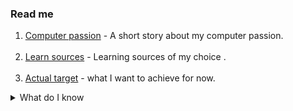### Read me

1. [Computer passion](./readmes/my-computer-passion.md) - A short story about my computer passion.
<br><br>
2. [Learn sources](./readmes/learn-sources.md) - Learning sources of my choice .
<br><br>
3. [Actual target](./readmes/actual-target.md) - what I want to achieve for now. 

<details>

<summary>What do I know </summary>





<img src="https://github.com/PawelBugiel/md_test/blob/main/.idea/resources/java_6x3.png?raw=true" alt="Java " width="22%">
<img src="https://github.com/PawelBugiel/md_test/blob/main/.idea/resources/spring_6x3.png?raw=true" alt="Alt Text" width="22%">
<img src="https://github.com/PawelBugiel/md_test/blob/main/.idea/resources/lombok_6x3.png?raw=true" alt="Alt Text" width="22%"> <br>
<img src="https://github.com/PawelBugiel/md_test/blob/main/.idea/resources/mysql_6x3.png?raw=true" alt="Alt Text" width="22%">
<img src="https://github.com/PawelBugiel/md_test/blob/main/.idea/resources/h2_6x3.png?raw=true" alt="Alt Text" width="18%"><br>
<img src="https://github.com/PawelBugiel/md_test/blob/main/.idea/resources/junit_6x3.png?raw=true" alt="Alt Text" width="22%">  
<img src="https://github.com/PawelBugiel/md_test/blob/main/.idea/resources/mockito_6x3.png?raw=true" alt="Alt Text" width="22%"> 
<img src="https://github.com/PawelBugiel/md_test/blob/main/.idea/resources/jcoco_6x3.png?raw=true" alt="Alt Text" width="22%"><br>
<img src="https://github.com/PawelBugiel/md_test/blob/main/.idea/resources/intellij_6x3.png?raw=true" alt="Alt Text" width="22%">
<img src="https://github.com/PawelBugiel/md_test/blob/main/.idea/resources/maven_b_6x3.png?raw=true" alt="Alt Text" width="22%">
<img src="https://github.com/PawelBugiel/md_test/blob/main/.idea/resources/gitbash_6x3.png?raw=true" alt="Alt Text" width="22%"><br>
<img src="https://github.com/PawelBugiel/md_test/blob/main/.idea/resources/openapi_swagger_6x3.png?raw=true" alt="Alt Text" width="22%">
<img src="https://github.com/PawelBugiel/md_test/blob/main/.idea/resources/postman_6x3.png?raw=true" alt="Alt Text" width="22%">

[//]: # (<img src="https://github.com/PawelBugiel/md_test/blob/main/.idea/resources/open_weather_6x3.png?raw=true" alt="Alt Text" width="22%"> )

</details>



<!--
**PawelBugiel/PawelBugiel** is a ✨ _special_ ✨ repository because its `README.md` (this file) appears on your GitHub profile.

Here are some ideas to get you started:

- 🔭 I’m currently working on ...
- 🌱 I’m currently learning ...
- 👯 I’m looking to collaborate on ...
- 🤔 I’m looking for help with ...
- 💬 Ask me about ...
- 📫 How to reach me: ...
- 😄 Pronouns: ...
- ⚡ Fun fact: ...
-->
